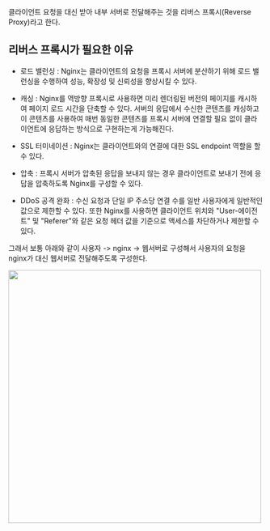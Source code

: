 
클라이언트 요청을 대신 받아 내부 서버로 전달해주는 것을 리버스 프록시(Reverse Proxy)라고 한다.

## 리버스 프록시가 필요한 이유

- 로드 밸런싱 : Nginx는 클라이언트의 요청을 프록시 서버에 분산하기 위해 로드 밸런싱을 수행하여 성능, 확장성 및 신뢰성을 향상시킬 수 있다.

- 캐싱 : Nginx를 역방향 프록시로 사용하면 미리 렌더링된 버전의 페이지를 캐시하여 페이지 로드 시간을 단축할 수 있다. 서버의 응답에서 수신한 콘텐츠를 캐싱하고 이 콘텐츠를 사용하여 매번 동일한 콘텐츠를 프록시 서버에 연결할 필요 없이 클라이언트에 응답하는 방식으로 구현하는게 가능해진다.
  
- SSL 터미네이션 : Nginx는 클라이언트와의 연결에 대한 SSL endpoint 역할을 할 수 있다.

- 압축 : 프록시 서버가 압축된 응답을 보내지 않는 경우 클라이언트로 보내기 전에 응답을 압축하도록 Nginx를 구성할 수 있다.

- DDoS 공격 완화 : 수신 요청과 단일 IP 주소당 연결 수를 일반 사용자에게 일반적인 값으로 제한할 수 있다. 또한 Nginx를 사용하면 클라이언트 위치와 "User-에이전트" 및 "Referer"와 같은 요청 헤더 값을 기준으로 액세스를 차단하거나 제한할 수 있다.

그래서 보통 아래와 같이 사용자 -> nginx -> 웹서버로 구성해서 사용자의 요청을 nginx가 대신 웹서버로 전달해주도록 구성한다.

<img src="https://user-images.githubusercontent.com/81006587/220828925-d4f14489-1cba-4bf2-a2b1-21d8d9413837.png" height=500px>